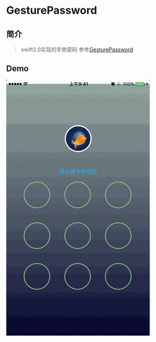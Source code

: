 # GesturePassword

## 简介
>swift2.0实现的手势密码
>参考[GesturePassword](https://github.com/smilingxinyi/GesturePassword)

## Demo
![](https://github.com/Jatstar/GesturePassword/blob/master/Image/Demo.gif)

